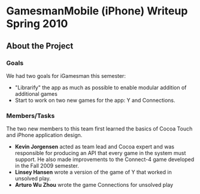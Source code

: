 GamesmanMobile (iPhone) Writeup Spring 2010
===========================================

About the Project
-----------------

### Goals

We had two goals for iGamesman this semester:

-   "Librarify" the app as much as possible to enable modular addition of additional games
-   Start to work on two new games for the app: Y and Connections.

### Members/Tasks

The two new members to this team first learned the basics of Cocoa Touch and iPhone application design.

-   **Kevin Jorgensen** acted as team lead and Cocoa expert and was responsible for producing an API that every game in the system must support. He also made improvements to the Connect-4 game developed in the Fall 2009 semester.
-   **Linsey Hansen** wrote a version of the game of Y that worked in unsolved play.
-   **Arturo Wu Zhou** wrote the game Connections for unsolved play


